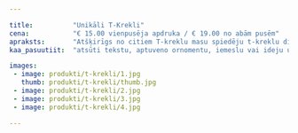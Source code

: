 ```yaml
---

title:          "Unikāli T-Krekli"
cena:           "€ 15.00 vienpusēja apdruka / € 19.00 no abām pusēm"
apraksts:       "Atšķirīgs no citiem T-kreklu masu spiedēju t-kreklu dizianiem - TAVS DIZAINS! Pasaki savas vēmes un mūsu dizainers uztaisīs speciālu dizainu tieši Tavam T-kreklam."
kaa_pasuutiit:  "atsūti tekstu, aptuveno ornomentu, iemeslu vai ideju un mūsu dizainers radīs maketu tieši Tavam T-kreklam."

images:
 - image: produkti/t-krekli/1.jpg
   thumb: produkti/t-krekli/thumb.jpg
 - image: produkti/t-krekli/2.jpg
 - image: produkti/t-krekli/3.jpg
 - image: produkti/t-krekli/4.jpg

---
```

